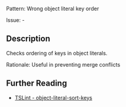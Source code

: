 Pattern: Wrong object literal key order

Issue: -

## Description

Checks ordering of keys in object literals.  
  
Rationale: Useful in preventing merge conflicts

## Further Reading

* [TSLint - object-literal-sort-keys](https://palantir.github.io/tslint/rules/object-literal-sort-keys)